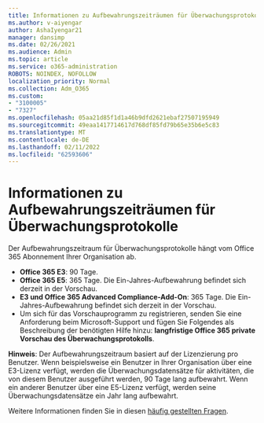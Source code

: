 ```yaml
---
title: Informationen zu Aufbewahrungszeiträumen für Überwachungsprotokolle
ms.author: v-aiyengar
author: AshaIyengar21
manager: dansimp
ms.date: 02/26/2021
ms.audience: Admin
ms.topic: article
ms.service: o365-administration
ROBOTS: NOINDEX, NOFOLLOW
localization_priority: Normal
ms.collection: Adm_O365
ms.custom:
- "3100005"
- "7327"
ms.openlocfilehash: 05aa21d85f1d1a46b9dfd2621ebaf27507195949
ms.sourcegitcommit: 49eaa1417714617d768df85fd79b65e35b6e5c83
ms.translationtype: MT
ms.contentlocale: de-DE
ms.lasthandoff: 02/11/2022
ms.locfileid: "62593606"
---
```

# <a name="about-audit-logs-retention-periods"></a>Informationen zu Aufbewahrungszeiträumen für Überwachungsprotokolle

Der Aufbewahrungszeitraum für Überwachungsprotokolle hängt vom Office 365 Abonnement Ihrer Organisation ab.

- **Office 365 E3**: 90 Tage.
- **Office 365 E5**: 365 Tage. Die Ein-Jahres-Aufbewahrung befindet sich derzeit in der Vorschau.
- **E3 und Office 365 Advanced Compliance-Add-On**: 365 Tage. Die Ein-Jahres-Aufbewahrung befindet sich derzeit in der Vorschau.
- Um sich für das Vorschauprogramm zu registrieren, senden Sie eine Anforderung beim Microsoft-Support und fügen Sie Folgendes als Beschreibung der benötigten Hilfe hinzu: **langfristige Office 365 private Vorschau des Überwachungsprotokolls**.

**Hinweis**: Der Aufbewahrungszeitraum basiert auf der Lizenzierung pro Benutzer. Wenn beispielsweise ein Benutzer in Ihrer Organisation über eine E3-Lizenz verfügt, werden die Überwachungsdatensätze für aktivitäten, die von diesem Benutzer ausgeführt werden, 90 Tage lang aufbewahrt. Wenn ein anderer Benutzer über eine E5-Lizenz verfügt, werden seine Überwachungsdatensätze ein Jahr lang aufbewahrt.

Weitere Informationen finden Sie in diesen [häufig gestellten Fragen](https://go.microsoft.com/fwlink/?linkid=2115336).
